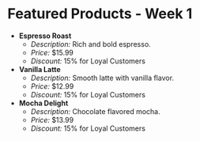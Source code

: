# Featured Products - Week 1

- **Espresso Roast**
  - *Description:* Rich and bold espresso.
  - *Price:* $15.99
  - *Discount:* 15% for Loyal Customers
- **Vanilla Latte**
  - *Description:* Smooth latte with vanilla flavor.
  - *Price:* $12.99
  - *Discount:* 15% for Loyal Customers
- **Mocha Delight**
  - *Description:* Chocolate flavored mocha.
  - *Price:* $13.99
  - *Discount:* 15% for Loyal Customers
